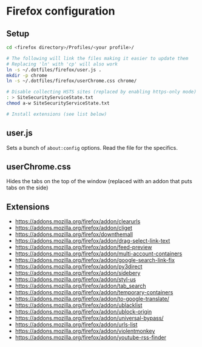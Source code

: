 Firefox configuration
=====================

Setup
-----
```bash
cd <firefox directory>/Profiles/<your profile>/

# The following will link the files making it easier to update them
# Replacing 'ln' with 'cp' will also work
ln -s ~/.dotfiles/firefox/user.js .
mkdir -p chrome
ln -s ~/.dotfiles/firefox/userChrome.css chrome/

# Disable collecting HSTS sites (replaced by enabling https-only mode)
: > SiteSecurityServiceState.txt
chmod a-w SiteSecurityServiceState.txt

# Install extensions (see list below)
```

user.js
-------
Sets a bunch of `about:config` options. Read the file for the specifics.

userChrome.css
--------------
Hides the tabs on the top of the window (replaced with an addon that puts tabs on the side)

Extensions
----------
- https://addons.mozilla.org/firefox/addon/clearurls
- https://addons.mozilla.org/firefox/addon/cliget
- https://addons.mozilla.org/firefox/downthemall
- https://addons.mozilla.org/firefox/addon/drag-select-link-text
- https://addons.mozilla.org/firefox/addon/feed-preview
- https://addons.mozilla.org/firefox/addon/multi-account-containers
- https://addons.mozilla.org/firefox/addon/google-search-link-fix
- https://addons.mozilla.org/firefox/addon/py3direct
- https://addons.mozilla.org/firefox/addon/sidebery
- https://addons.mozilla.org/firefox/addon/styl-us
- https://addons.mozilla.org/firefox/addon/tab_search
- https://addons.mozilla.org/firefox/addon/temporary-containers
- https://addons.mozilla.org/firefox/addon/to-google-translate/
- https://addons.mozilla.org/firefox/addon/ublacklist
- https://addons.mozilla.org/firefox/addon/ublock-origin
- https://addons.mozilla.org/firefox/addon/universal-bypass/
- https://addons.mozilla.org/firefox/addon/urls-list
- https://addons.mozilla.org/firefox/addon/violentmonkey
- https://addons.mozilla.org/firefox/addon/youtube-rss-finder
